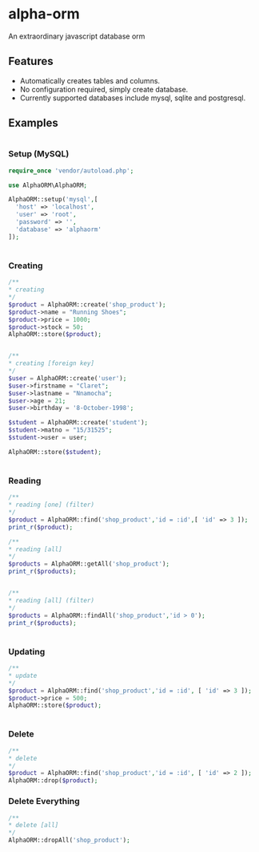 # alpha-orm
An extraordinary javascript database orm

## Features
* Automatically creates tables and columns.
* No configuration required, simply create database.
* Currently supported databases include mysql, sqlite and postgresql.


## Examples
#
### Setup (MySQL)
```php
require_once 'vendor/autoload.php';

use AlphaORM\AlphaORM;

AlphaORM::setup('mysql',[
  'host' => 'localhost',
  'user' => 'root',
  'password' => '',
  'database' => 'alphaorm'
]);
```
#
#
### Creating
```php
/**
* creating
*/
$product = AlphaORM::create('shop_product');
$product->name = "Running Shoes";
$product->price = 1000;
$product->stock = 50;
AlphaORM::store($product);


/**
* creating [foreign key]
*/
$user = AlphaORM::create('user');
$user->firstname = "Claret";
$user->lastname = "Nnamocha";
$user->age = 21;
$user->birthday = '8-October-1998';

$student = AlphaORM::create('student');
$student->matno = "15/31525";
$student->user = user;

AlphaORM::store($student);
```
#
### Reading
```php
/**
* reading [one] (filter)
*/
$product = AlphaORM::find('shop_product','id = :id',[ 'id' => 3 ]);
print_r($product);

/**
* reading [all]
*/
$products = AlphaORM::getAll('shop_product');
print_r($products);


/**
* reading [all] (filter)
*/
$products = AlphaORM::findAll('shop_product','id > 0');
print_r($products);
```
#
### Updating

```php
/**
* update
*/
$product = AlphaORM::find('shop_product','id = :id', [ 'id' => 3 ]);
$product->price = 500;
AlphaORM::store($product);
```
#
### Delete
```php
/**
* delete
*/
$product = AlphaORM::find('shop_product','id = :id', [ 'id' => 2 ]);
AlphaORM::drop($product);
```
### Delete Everything
```php
/**
* delete [all]
*/
AlphaORM::dropAll('shop_product');
```